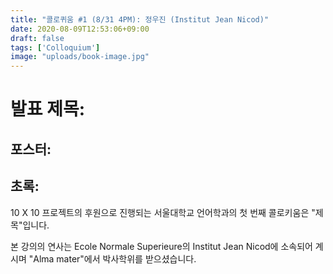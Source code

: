 ```yaml
---
title: "콜로퀴움 #1 (8/31 4PM): 정우진 (Institut Jean Nicod)"
date: 2020-08-09T12:53:06+09:00
draft: false
tags: ['Colloquium']
image: "uploads/book-image.jpg"
---
```


# 발표 제목:

## 포스터:

## 초록:

10 X 10 프로젝트의 후원으로 진행되는 서울대학교 언어학과의 첫 번째 콜로키움은 "제목"입니다.

본 강의의 연사는 Ecole Normale Superieure의 Institut Jean Nicod에 소속되어 계시며 "Alma mater"에서 박사학위를 받으셨습니다.